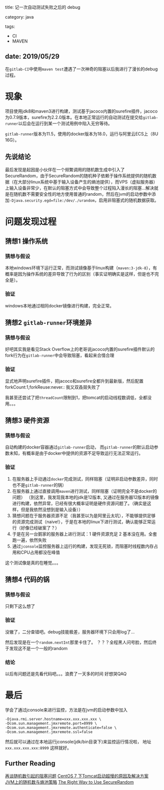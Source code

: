 title: 记一次自动测试失败之后的 debug

category: java

tags: 
 - CI
 - MAVEN

date: 2019/05/29
---

  在``gitlab-CI``中使用``maven test``遭遇了一次神奇的阻塞以后我进行了漫长的debug过程。

<!--more-->

# 现象


项目使用jdk8和maven3进行构建，测试基于jacoco内置的surefire插件，jacoco为0.7.9版本，surefire为2.2.0版本。在本地正常运行的自动测试在提交给``gitlab-runner``以后会在运行到某一个测试用例中陷入无穷等待。


``gitlab-runner``版本为11.5，使用的docker版本为18.0，运行与阿里云ECS上（8U 16G）。


## 先说结论

最后发现是起因是小伙伴在一个频繁调用的随机数生成中引入了SecureRandom，由于SecureRandom的随机种子依赖于操作系统提供的随机数据（在大部分linux系统中基于输入设备产生的熵池提供），而VPS（虚拟服务器）上输入设备非常少，在默认的阻塞方式中会导致整个过程陷入漫长的阻塞...解决就是在随机数不需要安全性的地方使用普通的random，然后在jvm的启动参数中添加``-Djava.security.egd=file:/dev/./urandom``，启用非阻塞式的随机数据获取。

# 问题发现过程

## 猜想1 操作系统

### 猜想与假设

本地windows环境下运行正常，而测试镜像基于linux构建（``maven:3-jdk-8``），有概率是因为操作系统的差异导致了行为的区别（事实证明确实是这样，但是也不完全是）。

### 验证

windows本地通过相同docker镜像进行构建，完全正常。

## 猜想2 ``gitlab-runner``环境差异

### 猜想与假设

好吧其实我是看见Stack Overflow上的老哥说jacoco内置的surefire插件默认的fork行为在``gitlab-runner``中会导致阻塞，看起来合情合理

### 验证

显式地声明surefire插件，把jacoco和surefire全都升到最新版，然后配置forkCount:1,forkReuse:never.: 我又双叒叕失败了

我甚至还尝试了把``threadCount``限制到1，把tomcat的启动线程数调低，全都没用。。。


## 猜想3 硬件资源

### 猜想与假设

自动构建的docker容器通过``gitlab-runner``启动， 而``gitlab-runner``的默认启动参数未知，有概率是由于docker中提供的资源不足导致运行无法正常运行。

### 验证

1. 在服务器上手动通过``docker``完成测试，同样阻塞（证明非启动参数差异，同时也不是``gitlab-runner``的锅）
2. 在服务器上通过直接调用``maven``进行测试，同样阻塞（证明完全不是docker的问题）
   （到这里，我发现我本地的jdk是12版本, 又通过在服务器12版本的镜像进行构建，依然异常，已经有很大概率证明是硬件资源问题了。（确实是这样，但是我依然没想到是输入设备））
3. 猜想问题在于服务器资源不足（我甚至以为是阿里云太坑），不能够提供足够的资源完成测试（naive!），于是在本地的linux下进行测试，确认能够正常运行（好像已经破案了？）
4. 于是在另一台鹅家的服务器上进行测试：1 硬件资源充足 2 基本没在用。全套跑一遍，依然失败
5. 通过``jconsole``监控服务器上运行的构建，发现无死锁，而阻塞时线程数内存占用和CPU占用都没在峰值

这个测试像是真的在睡觉。。。

## 猜想4 代码的锅

### 猜想与假设

只剩下这么想了

### 验证

没辙了，二分查错吧。debug技能极差，服务器环境下只会用log了...

然后发现是在一个``random.nextInt``那里卡住了。 
？？？全程黑人问号脸，然后终于发现这不是一个一般的random

### 结论

以后有问题还是先看代码吧。。。浪费了一天多的时间 好想哭QAQ

# 最后

学会了通过jconsole来进行监控，方法是在jvm的启动参数中加入

```shell
-Djava.rmi.server.hostname=xxx.xxx.xxx.xxx \ 
-Dcom.sun.management.jmxremote.port=8999 \ 
-Dcom.sun.management.jmxremote.authenticate=false \ 
-Dcom.sun.management.jmxremote.ssl=false
```

然后就可以通过在本地运行jconsole(jdk/bin目录下)来监控运行情况啦， 地址``xxx.xxx.xxx.xxx:8999`` 这样就好。

## Further Reading

[再谈随机数引起的阻塞问题](http://hongjiang.info/java8-nativeprng-blocking/)
[CentOS 7 下Tomcat启动超慢的原因及解决方案](https://www.jianshu.com/p/de2df2d92d92)
[JVM上的随机数与熵池策略](http://hongjiang.info/jvm-random-and-entropy-source/)
[The Right Way to Use SecureRandom](https://tersesystems.com/blog/2015/12/17/the-right-way-to-use-securerandom/)